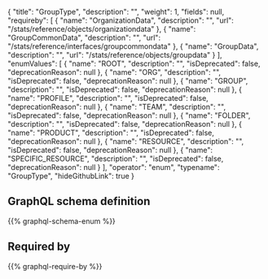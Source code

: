 {
  "title": "GroupType",
  "description": "",
  "weight": 1,
  "fields": null,
  "requireby": [
    {
      "name": "OrganizationData",
      "description": "",
      "url": "/stats/reference/objects/organizationdata"
    },
    {
      "name": "GroupCommonData",
      "description": "",
      "url": "/stats/reference/interfaces/groupcommondata"
    },
    {
      "name": "GroupData",
      "description": "",
      "url": "/stats/reference/objects/groupdata"
    }
  ],
  "enumValues": [
    {
      "name": "ROOT",
      "description": "",
      "isDeprecated": false,
      "deprecationReason": null
    },
    {
      "name": "ORG",
      "description": "",
      "isDeprecated": false,
      "deprecationReason": null
    },
    {
      "name": "GROUP",
      "description": "",
      "isDeprecated": false,
      "deprecationReason": null
    },
    {
      "name": "PROFILE",
      "description": "",
      "isDeprecated": false,
      "deprecationReason": null
    },
    {
      "name": "TEAM",
      "description": "",
      "isDeprecated": false,
      "deprecationReason": null
    },
    {
      "name": "FOLDER",
      "description": "",
      "isDeprecated": false,
      "deprecationReason": null
    },
    {
      "name": "PRODUCT",
      "description": "",
      "isDeprecated": false,
      "deprecationReason": null
    },
    {
      "name": "RESOURCE",
      "description": "",
      "isDeprecated": false,
      "deprecationReason": null
    },
    {
      "name": "SPECIFIC_RESOURCE",
      "description": "",
      "isDeprecated": false,
      "deprecationReason": null
    }
  ],
  "operator": "enum",
  "typename": "GroupType",
  "hideGithubLink": true
}
## GraphQL schema definition

{{% graphql-schema-enum %}}

## Required by

{{% graphql-require-by %}}
